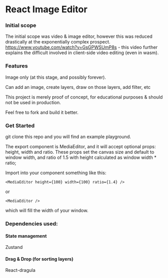 # React Image Editor


### Initial scope


The initial scope was video & image editor, however this was reduced drastically at the exponentially complex prospect.
https://www.youtube.com/watch?v=GsGPWSUmP8s - this video further explains the difficult involved in client-side video editing (even in wasm).



### Features

Image only (at this stage, and possibly forever). 

Can add an image, create layers, draw on those layers, add filter, etc

This project is merely proof of concept, for educational purposes
& should not be used in production.

Feel free to fork and build it better.

### Get Started

git clone this repo and you will find an example playground. 

The export component is MediaEditor, and it will accept optional props: height, width and ratio. 
These props set the canvas size and default to window width, and ratio of 1.5 with height calculated as window width * ratio;

Import into your component something like this:

`<MediaEditor height={100} width={100} ratio={1.4} />`

or

`<MediaEditor />`

which will fill the width of your window.

### Dependencies used: 

#### State management

Zustand 

#### Drag & Drop (for sorting layers)

React-dragula




